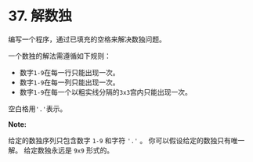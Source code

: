 # 37. 解数独

编写一个程序，通过已填充的空格来解决数独问题。

一个数独的解法需遵循如下规则：

* 数字`1-9`在每一行只能出现一次。
* 数字`1-9`在每一列只能出现一次。
* 数字`1-9`在每一个以粗实线分隔的`3x3`宫内只能出现一次。

空白格用`'.'`表示。

**Note:**

给定的数独序列只包含数字 `1-9` 和字符 `'.'` 。
你可以假设给定的数独只有唯一解。
给定数独永远是 `9x9` 形式的。